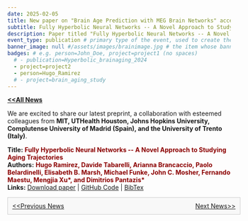 ```yaml
---
date: 2025-02-05
title: New paper on "Brain Age Prediction with MEG Brain Networks" accepted for Publication
subtitle: Fully Hyperbolic Neural Networks -- A Novel Approach to Studying Aging Trajectories
description: Paper titled "Fully Hyperbolic Neural Networks -- A Novel Approach to Studying Aging Trajectories" got accepted by IEEE JHBI.
event_type: publication # primary type of the event, used to create the small, colored post callout
banner_image: null #/assets/images/brainimage.jpg # the item whose banner image will be adopted by this event
badges: # e.g. person=John_Doe, project=project1 (no spaces)
  # - publication=Hyperbolic_brainaging_2024
  - project=project2
  - person=Hugo_Ramirez
  # - project=brain_aging_study
---
```

<a href="../#latest-news"><b>&lt;&lt;All News</b></a>

We are excited to share our latest preprint, a collaboration with esteemed colleagues from <b>MIT, UTHealth Houston, Johns Hopkins University, Complutense University of Madrid (Spain), and the University of Trento (Italy)</b>.

**Title:** **<span style="color: darkred">Fully Hyperbolic Neural Networks -- A Novel Approach to Studying Aging Trajectories</span>**  
**Authors:** **<span style="color: darkred">Hugo Ramirez, Davide Tabarelli, Arianna Brancaccio, Paolo Belardinelli, Elisabeth B. Marsh, Michael Funke, John C. Mosher, Fernando Maestu, Mengjia Xu\*, and Dimitrios Pantazis\*</span>**  
**Links:** [Download paper](https://ieeexplore.ieee.org/abstract/document/10916497) | [GitHub Code](https://github.com/Hramir/age_prediction) | <a href="#" id="bibtex" onclick="navigator.clipboard.writeText('@article{ramirez2024fully, \n title={Fully Hyperbolic Neural Networks: A Novel Approach to Studying Aging Trajectories}, \n author={Ramirez, Hugo and Tabarelli, Davide and Brancaccio, Arianna and Belardinelli, Paolo and Marsh, Elisabeth B and Funke, Michael and Mosher, John and Maestu, Fernando and Xu, Mengjia and Pantazis, Dimitrios}, \n journal={bioRxiv}, \n pages={2024--10}, \n year={2024}, \n publisher={Cold Spring Harbor Laboratory}}'); alert('BibTex copied to clipboard!');">BibTex</a>

<div style="width: 100%; padding: 10px; border: 1px solid #ccc; background-color: #f8f8f8;">
  <div style="display: flex; justify-content: space-between;">
    <a href="../post2/">&lt;&lt;Previous News</a>
    <a href="../post4/">Next News&gt;&gt;</a>
  </div>
</div>

